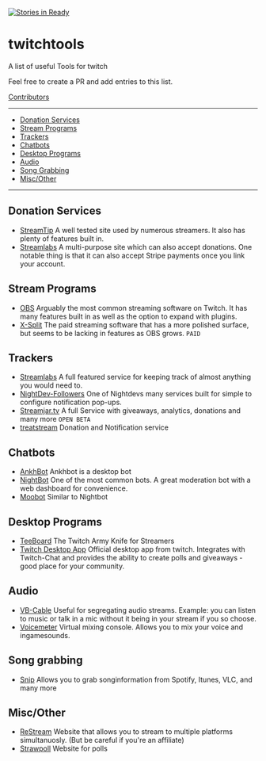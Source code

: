 [![Stories in Ready](https://badge.waffle.io/higgs01/twitchtools.png?label=ready&title=Ready)](https://waffle.io/higgs01/twitchtools?utm_source=badge)
# twitchtools
A list of useful Tools for twitch

Feel free to create a PR and add entries to this list.

[Contributors](CONTRIBUTORS.md)

--------------------

- [Donation Services](#donation-services)
- [Stream Programs](#stream-programs)
- [Trackers](#trackers)
- [Chatbots](#chatbots)
- [Desktop Programs](#desktop-programs)
- [Audio](#audio)
- [Song Grabbing](#song-grabbing)
- [Misc/Other](#miscother)

--------------------
<!-- Begin of List -->
## Donation Services

* [StreamTip](https://streamtip.com/) A well tested site used by numerous streamers. It also has plenty of features built in.
* [Streamlabs](https://streamlabs.com/) A multi-purpose site which can also accept donations. One notable thing is that it can also accept Stripe payments once you link your account.

## Stream Programs

* [OBS](https://obsproject.com/) Arguably the most common streaming software on Twitch. It has many features built in as well as the option to expand with plugins.
* [X-Split](https://www.xsplit.com/) The paid streaming software that has a more polished surface, but seems to be lacking in features as OBS grows. `PAID`

## Trackers

* [Streamlabs](https://streamlabs.com/) A full featured service for keeping track of almost anything you would need to.
* [NightDev-Followers](https://nightdev.com/followalert/) One of Nightdevs many services built for simple to configure notification pop-ups.
* [Streamjar.tv](https://streamjar.tv/) A full Service with giveaways, analytics, donations and many more `OPEN BETA` 
* [treatstream](https://treatstream.com/) Donation and Notification service

## Chatbots

* [AnkhBot](https://www.ankhbot.com/) Ankhbot is a desktop bot
* [NightBot](https://beta.nightbot.tv/) One of the most common bots. A great moderation bot with a web dashboard for convenience. 
* [Moobot](http://twitch.moobot.tv/) Similar to Nightbot

## Desktop Programs

* [TeeBoard](https://obsproject.com/forum/resources/teeboard.45/) The Twitch Army Knife for Streamers
* [Twitch Desktop App](https://app.twitch.tv/) Official desktop app from twitch. Integrates with Twitch-Chat and provides the ability to create polls and giveaways - good place for your community.

## Audio

* [VB-Cable](http://www.vb-audio.com/Cable/index.htm) Useful for segregating audio streams. Example: you can listen to music or talk in a mic without it being in your stream if you so choose.
* [Voicemeter](http://www.vb-audio.com/Voicemeeter/index.htm) Virtual mixing console. Allows you to mix your voice and ingamesounds.

## Song grabbing
- [Snip](https://github.com/dlrudie/Snip/releases) Allows you to grab songinformation from Spotify, Itunes, VLC, and many more

## Misc/Other
- [ReStream](https://restream.io/) Website that allows you to stream to multiple platforms simultanuosly. (But be careful if you're an affiliate)
- [Strawpoll](http://strawpoll.me) Website for polls

